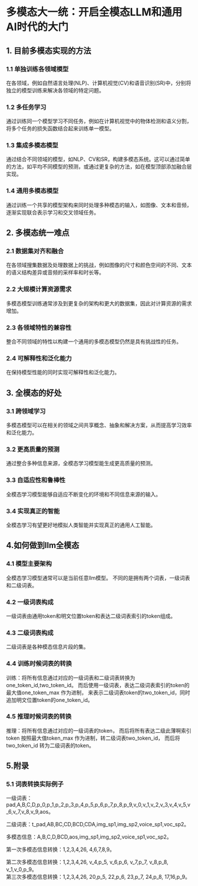# 多模态大一统：开启全模态LLM和通用AI时代的大门

## 1. 目前多模态实现的方法

### 1.1 单独训练各领域模型

在各领域，例如自然语言处理(NLP)、计算机视觉(CV)和语音识别(SR)中，分别将独立的模型训练来解决各领域的特定问题。

### 1.2 多任务学习

通过训练同一个模型学习不同任务，例如在计算机视觉中的物体检测和语义分割，将多个任务的损失函数结合起来训练单一模型。

### 1.3 集成多模态模型

通过结合不同领域的模型，如NLP、CV和SR，构建多模态系统。这可以通过简单的方法，如平均不同模型的预测，或通过更复杂的方法，如在模型顶部添加融合层实现。

### 1.4 通用多模态模型

通过训练一个共享的模型架构来同时处理多种模态的输入，如图像、文本和音频，逐渐实现联合表示学习和交叉领域任务。

## 2. 多模态统一难点

### 2.1 数据集对齐和融合

在各领域搜集数据及处理数据上的挑战，例如图像的尺寸和颜色空间的不同、文本的语义结构差异或音频的采样率和时长等。

### 2.2 大规模计算资源需求

多模态模型训练通常涉及到更复杂的架构和更大的数据集，因此对计算资源的需求增加。

### 2.3 各领域特性的兼容性

整合不同领域的特性以构建一个通用的多模态模型仍然是具有挑战性的任务。

### 2.4 可解释性和泛化能力

在保持模型性能的同时实现可解释性和泛化能力。

## 3. 全模态的好处

### 3.1 跨领域学习

多模态模型可以在相关的领域之间共享概念、抽象和解决方案，从而提高学习效率和泛化能力。

### 3.2 更高质量的预测

通过整合多种信息来源，全模态学习模型能生成更高质量的预测。

### 3.3 自适应性和鲁棒性

全模态学习模型能够自适应不断变化的环境和不同信息来源的输入。

### 3.4 实现真正的智能

全模态学习有望更好地模拟人类智能并实现真正的通用人工智能。

## 4.如何做到llm全模态

### 4.1 模型主要架构

全模态学习模型通常可以是当前任意llm模型。
不同的是拥有两个词表，一级词表和二级词表。

### 4.2 一级词表构成

一级词表由通用token和明文位置token和表达二级词表索引的token组成。

### 4.3 二级词表构成

二级词表是各种模态信息片段的集。

### 4.4 训练时候词表的转换

训练：将所有信息通过对应的一级词表和二级词表转换为one_token_id,two_token_id。
而后使用一级词表，表达二级词表索引的token的最大值one_token_max 作为进制，
来表示二级词表token的two_token_id，同时追加明文位置token的one_token_id。

### 4.5 推理时候词表的转换

推理：将所有信息通过对应的一级词表的token，
而后将所有表达二级此薄啊索引token 按照最大值token_max 作为进制，转二级词表two_token_id，
而后将two_token_id 转为二级词表的token。



## 5.附录
### 5.1 词表转换实际例子
        
一级词表：pad,A,B,C,D,p_0,p_1,p_2,p_3,p_4,p_5,p_6,p_7,p_8,p_9,v_0,v_1,v_2,v_3,v_4,v_5,v_6,v_7,v_8,v_9,aos。 

二级词表：t_pad,AB,BC,CD,BCD,CDA,img_sp1,img_sp2,voice_sp1,voc_sp2。

多模态信息：A,B,C,D,BCD,aos,img_sp1,img_sp2,voice_sp1,voc_sp2。

第一次多模态信息转换：1,2,3,4,26,
                  4,6,7,8,9。

第二次多模态信息转换：1,2,3,4,26,
                                v_4,p_5,
                                v_6,p_6,
                                v_7,p_7,
                                v_8,p_8,
                                v_1,v_0,p_9。  
第三次多模态信息转换：1,2,3,4,26,
                                20,p_5,
                                22,p_6,
                                23,p_7,
                                24,p_8,
                                17,16,p_9。  























 
